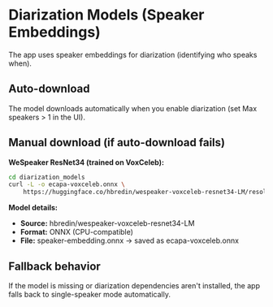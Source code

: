 # Diarization Models (Speaker Embeddings)

The app uses speaker embeddings for diarization (identifying who speaks when).

## Auto-download
The model downloads automatically when you enable diarization (set Max speakers > 1 in the UI).

## Manual download (if auto-download fails)

**WeSpeaker ResNet34 (trained on VoxCeleb):**
```bash
cd diarization_models
curl -L -o ecapa-voxceleb.onnx \
	https://huggingface.co/hbredin/wespeaker-voxceleb-resnet34-LM/resolve/main/speaker-embedding.onnx
```

**Model details:**
- **Source:** hbredin/wespeaker-voxceleb-resnet34-LM
- **Format:** ONNX (CPU-compatible)
- **File:** speaker-embedding.onnx → saved as ecapa-voxceleb.onnx

## Fallback behavior
If the model is missing or diarization dependencies aren't installed, the app falls back to single-speaker mode automatically.
